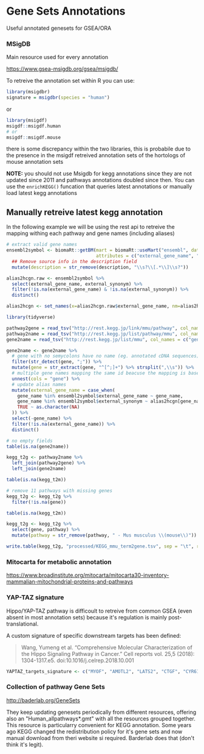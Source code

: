 # Gene Sets Annotations

Useful annotated genesets for GSEA/ORA

### MSigDB

Main resource used for every annotation

https://www.gsea-msigdb.org/gsea/msigdb/

To retreive the annotation set within R you can use:

```R
library(msigdbr)
signature = msigdbr(species = "human")
```

or 

```R
library(msigdf)
msigdf::msigdf.human
# or 
msigdf::msigdf.mouse
```

there is some discrepancy within the two libraries, this is probabile due to the presence in the msigdf retreived annotation sets of the hortologs of mouse annotation sets

**NOTE:** you should not use Msigdb for kegg annotations since they are not updated since 2011 and pathways annotations doubled since then. You can use the `enrichKEGG()` funcation that queries latest annotations or manually load latest kegg annotations

## Manually retreive latest kegg annotation

In the following example we will be using the rest api to retreive the mapping withing each pathway and gene names (including aliases)

```r
# extract valid gene names
ensembl2symbol <- biomaRt::getBM(mart = biomaRt::useMart("ensembl", dataset = "hsapiens_gene_ensembl"),
                                 attributes = c("external_gene_name", "external_synonym", "ensembl_gene_id", "gene_biotype", "description")) %>%
  ## Remove source info in the description field
  mutate(description = str_remove(description, "\\s?\\[.*\\]\\s?"))

alias2hcgn.raw <- ensembl2symbol %>%
  select(external_gene_name, external_synonym) %>%
  filter(!is.na(external_gene_name) & !is.na(external_synonym)) %>%
  distinct()

alias2hcgn <- set_names(x=alias2hcgn.raw$external_gene_name, nm=alias2hcgn.raw$external_synonym )
```



```R
library(tidyverse)

pathway2gene = read_tsv("http://rest.kegg.jp/link/mmu/pathway", col_names = c("pathway_id", "gene_id"))
pathway2name = read_tsv("http://rest.kegg.jp/list/pathway/mmu", col_names = c("pathway_id", "pathway"))
gene2name = read_tsv("http://rest.kegg.jp/list/mmu", col_names = c("gene_id", "gene")) 

gene2name <- gene2name %>%
  # gene with no semycolons have no name (eg. annotated cDNA sequences)
  filter(str_detect(gene, ";")) %>%
  mutate(gene = str_extract(gene, "^[^;]+") %>% strsplit(",\\s")) %>%
  # multiple gene names mapping the same id beacuse the mapping is based around orthologues
  unnest(cols = "gene") %>%
  # update alias names
  mutate(external_gene_name = case_when(
    gene_name %in% ensembl2symbol$external_gene_name ~ gene_name,
    gene_name %in% ensembl2symbol$external_synonym ~ alias2hcgn[gene_name],
    TRUE ~ as.character(NA)
  )) %>%
  select(-gene_name) %>%
  filter(!is.na(external_gene_name)) %>%
  distinct()

# no empty fields
table(is.na(gene2name))

kegg_t2g <- pathway2name %>%
  left_join(pathway2gene) %>%
  left_join(gene2name)

table(is.na(kegg_t2m))

# remove 11 pathways with missing genes
kegg_t2g <- kegg_t2g %>%
  filter(!is.na(gene))

table(is.na(kegg_t2m))

kegg_t2g <- kegg_t2g %>%
  select(gene, pathway) %>%
  mutate(pathway = str_remove(pathway, " - Mus musculus \\(mouse\\)"))

write.table(kegg_t2g, "processed/KEGG_mmu_term2gene.tsv", sep = "\t", row.names = F)

```



### Mitocarta for metabolic annotation

https://www.broadinstitute.org/mitocarta/mitocarta30-inventory-mammalian-mitochondrial-proteins-and-pathways

### YAP-TAZ signature

Hippo/YAP-TAZ pathway is difficoult to retreive from common GSEA (even absent in most annotation sets) because it's regulation is mainly post-translational. 

A custom signature of specific downstream targets has been defined:

> Wang, Yumeng et al. “Comprehensive Molecular Characterization of the Hippo Signaling Pathway in Cancer.” Cell reports vol. 25,5 (2018): 1304-1317.e5. doi:10.1016/j.celrep.2018.10.001

```R
YAPTAZ_targets_signature <- c("MYOF", "AMOTL2", "LATS2", "CTGF", "CYR61", "ANKRD1", "ASAP1", "AXL", "F3", "IGFBP3", "CRIM1", "FJX1", "FOXF2", "GADD45A", "CCDC80", "NT5E", "DOCK5", "PTPN14", "ARHGEF17", "NUAK2", "TGFB2", "RBMS3")
```

### Collection of pathway Gene Sets

http://baderlab.org/GeneSets

They keep updating genesets periodically from different resources, offering also an "Human_allpathways*.gmt" with all the resources grouped together. This resource is particularry convenient for KEGG annotation. Some years ago KEGG changed the redistribution policy for it's gene sets and now manual download from theri website si required. Barderlab does that (don't think it's legit).